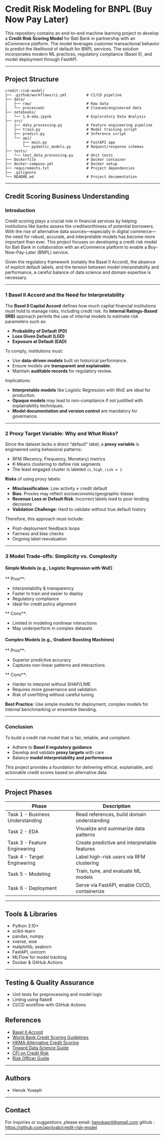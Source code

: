 #  Credit Risk Modeling for BNPL (Buy Now Pay Later)

This repository contains an end-to-end machine learning project to develop a **Credit Risk Scoring Model** for Bati Bank in partnership with an eCommerce platform. The model leverages customer transactional behavior to predict the likelihood of default for BNPL services. The solution incorporates modern ML practices, regulatory compliance (Basel II), and model deployment through FastAPI.

---

##  Project Structure

```
credit-risk-model/
├── .github/workflows/ci.yml         # CI/CD pipeline
├── data/
│   ├── raw/                         # Raw data
│   └── processed/                   # Cleaned/engineered data
├── notebooks/
│   └── 1.0-eda.ipynb                # Exploratory Data Analysis
├── src/
│   ├── data_processing.py           # Feature engineering pipeline
│   ├── train.py                     # Model training script
│   ├── predict.py                   # Inference script
│   └── api/
│       ├── main.py                  # FastAPI app
│       └── pydantic_models.py       # Request/response schemas
├── tests/
│   └── test_data_processing.py      # Unit tests
├── Dockerfile                       # Docker container
├── docker-compose.yml               # Docker setup
├── requirements.txt                 # Project dependencies
├── .gitignore
└── README.md                        # Project documentation
```

---

##  Credit Scoring Business Understanding

###  Introduction

Credit scoring plays a crucial role in financial services by helping institutions like banks assess the creditworthiness of potential borrowers. With the rise of alternative data sources—especially in digital commerce—the need for robust, accurate, and interpretable models has become more important than ever. This project focuses on developing a credit risk model for Bati Bank in collaboration with an eCommerce platform to enable a Buy-Now-Pay-Later (BNPL) service.

Given the regulatory framework (notably the Basel II Accord), the absence of explicit default labels, and the tension between model interpretability and performance, a careful balance of data science and domain expertise is necessary.

---

### 1 Basel II Accord and the Need for Interpretability

The **Basel II Capital Accord** defines how much capital financial institutions must hold to manage risks, including credit risk. Its **Internal Ratings-Based (IRB)** approach permits the use of internal models to estimate risk parameters such as:

* **Probability of Default (PD)**
* **Loss Given Default (LGD)**
* **Exposure at Default (EAD)**

To comply, institutions must:

* Use **data-driven models** built on historical performance.
* Ensure models are **transparent and explainable**.
* Maintain **auditable records** for regulatory review.

Implications:

* **Interpretable models** like Logistic Regression with WoE are ideal for production.
* **Opaque models** may lead to non-compliance if not justified with explainability techniques.
* **Model documentation and version control** are mandatory for governance.

---

### 2 Proxy Target Variable: Why and What Risks?

Since the dataset lacks a direct "default" label, a **proxy variable** is engineered using behavioral patterns:

* RFM (Recency, Frequency, Monetary) metrics
* K-Means clustering to define risk segments
* The least engaged cluster is labeled `is_high_risk = 1`

**Risks** of using proxy labels:

*  **Misclassification**: Low activity ≠ credit default
*  **Bias**: Proxies may reflect socioeconomic/geographic biases
*  **Revenue Loss or Default Risk**: Incorrect labels lead to poor lending decisions
*  **Validation Challenge**: Hard to validate without true default history

Therefore, this approach must include:

* Post-deployment feedback loops
* Fairness and bias checks
* Ongoing label reevaluation

---

### 3 Model Trade-offs: Simplicity vs. Complexity

####  Simple Models (e.g., Logistic Regression with WoE)

** Pros**:

* Interpretability & transparency
* Faster to train and easier to deploy
* Regulatory compliance
* Ideal for credit policy alignment

** Cons**:

* Limited in modeling nonlinear interactions
* May underperform in complex datasets

####  Complex Models (e.g., Gradient Boosting Machines)

** Pros**:

* Superior predictive accuracy
* Captures non-linear patterns and interactions

** Cons**:

* Harder to interpret without SHAP/LIME
* Requires more governance and validation
* Risk of overfitting without careful tuning

 **Best Practice**: Use simple models for deployment, complex models for internal benchmarking or ensemble blending.

---

###  Conclusion

To build a credit risk model that is fair, reliable, and compliant:

* Adhere to **Basel II regulatory guidance**
* Develop and validate **proxy targets** with care
* Balance **model interpretability and performance**

This project provides a foundation for delivering ethical, explainable, and actionable credit scores based on alternative data.

---

##  Project Phases

| Phase                           | Description                                   |
| ------------------------------- | --------------------------------------------- |
| Task 1 - Business Understanding | Read references, build domain understanding   |
| Task 2 - EDA                    | Visualize and summarize data patterns         |
| Task 3 - Feature Engineering    | Create predictive and interpretable features  |
| Task 4 - Target Engineering     | Label high-risk users via RFM clustering      |
| Task 5 - Modeling               | Train, tune, and evaluate ML models           |
| Task 6 - Deployment             | Serve via FastAPI, enable CI/CD, containerize |

---

##  Tools & Libraries

* Python 3.10+
* scikit-learn
* pandas, numpy
* xverse, woe
* matplotlib, seaborn
* FastAPI, uvicorn
* MLFlow for model tracking
* Docker & GitHub Actions

---

##  Testing & Quality Assurance

* Unit tests for preprocessing and model logic
* Linting using flake8
* CI/CD workflow with GitHub Actions


##  References

* [Basel II Accord](https://www3.stat.sinica.edu.tw/statistica/oldpdf/A28n535.pdf)
* [World Bank Credit Scoring Guidelines](https://thedocs.worldbank.org/en/doc/935891585869698451-0130022020/original/CREDITSCORINGAPPROACHESGUIDELINESFINALWEB.pdf)
* [HKMA Alternative Credit Scoring](https://www.hkma.gov.hk/media/eng/doc/key-functions/financial-infrastructure/alternative_credit_scoring.pdf)
* [Toward Data Science Guide](https://towardsdatascience.com/how-to-develop-a-credit-risk-model-and-scorecard-91335fc01f03)
* [CFI on Credit Risk](https://corporatefinanceinstitute.com/resources/commercial-lending/credit-risk/)
* [Risk Officer Guide](https://www.risk-officer.com/Credit_Risk.htm)

---

##  Authors

* Henok Yoseph 


---

##  Contact

For inquiries or suggestions ,please email: henokapril@gmail.com 
github : https://github.com/aprilyab/credit-risk-model 

---
